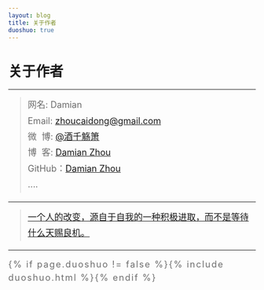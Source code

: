 ```yaml
---
layout: blog
title: 关于作者
duoshuo: true
---
```


<style>
p {
    color: #6D6D6D;
    font-size: 18px;
    line-height: 1.5;
    letter-spacing: 2px;
    margin-top: -10px;
}
hr {
	margin-top: 0;
	margin-bottom: 25px;
}
blockquote p {
    line-height: 1.8;
    letter-spacing: 0px;
}
</style>


# 关于作者

<hr id="line"/>



> 网名: Damian   
> Email: <a href="mailto:zhoucaidong@gmail.com">zhoucaidong@gmail.com</a> <br>
> 微&nbsp;&nbsp;博: <a href="http://weibo.com/zhoucaidong">@酒千觞箫</a>  
> 博&nbsp;&nbsp;客: <a href="http://damian.github.io/">Damian Zhou</a>  
> GitHub：[Damian Zhou](https://github.com/DamianZhou)  
> ....

---

> [一个人的改变，源自于自我的一种积极进取，而不是等待什么天赐良机。](/)

---

{% if page.duoshuo != false %}{% include duoshuo.html %}{% endif %}
